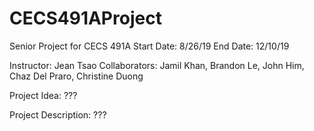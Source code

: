 # CECS491AProject
Senior Project for CECS 491A
Start Date: 8/26/19
End Date: 12/10/19

Instructor: Jean Tsao
Collaborators: Jamil Khan, Brandon Le, John Him, Chaz Del Praro, Christine Duong

Project Idea: ???

Project Description: ???
